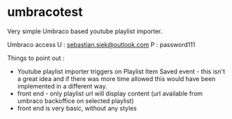# umbracotest

Very simple Umbraco based youtube playlist importer.

Umbraco access
U : sebastian.siek@outlook.com
P : password111

Things to point out : 
- Youtube playlist importer triggers on Playlist Item Saved event - this isn't a great idea and if there was more time allowed this would have been implemented in a different way.
- front end - only playlist url will display content (url available from umbraco backoffice on selected playlist)
- front end is very basic, without any styles
